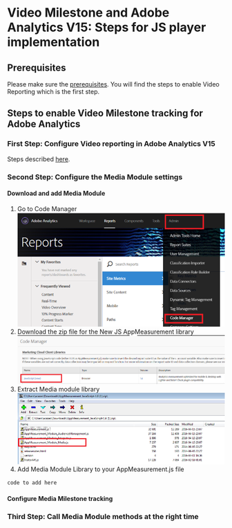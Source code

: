 # Video Milestone and Adobe Analytics V15: Steps for JS player implementation

## Prerequisites

Please make sure the [prerequisites](https://github.com/alcazes/Video-in-Adobe-Analytics-V15/blob/master/Adobe%20Analytics%20v15%20-%20Video%20Milestone/README.md). You will find the steps to enable Video Reporting which is the first step.

## Steps to enable Video Milestone tracking for Adobe Analytics

### First Step: Configure Video reporting in Adobe Analytics V15

Steps described [here](https://github.com/alcazes/Video-in-Adobe-Analytics-V15/blob/master/Adobe%20Analytics%20v15%20-%20Video%20Milestone/README.md).

### Second Step: Configure the Media Module settings

#### Download and add Media Module

1. Go to Code Manager
![code manager](https://github.com/alcazes/Video-in-Adobe-Analytics-V15/blob/master/Adobe%20Analytics%20v15%20-%20Video%20Milestone/doc/images/Code%20manager.png)
2. Download the zip file for the New JS AppMeasurement library
![AppMeasurement zip](https://github.com/alcazes/Video-in-Adobe-Analytics-V15/blob/master/Adobe%20Analytics%20v15%20-%20Video%20Milestone/doc/images/AppMeasurementjs.png)
3. Extract Media module library
![Media Module](https://github.com/alcazes/Video-in-Adobe-Analytics-V15/blob/master/Adobe%20Analytics%20v15%20-%20Video%20Milestone/doc/images/Media%20Module.png)
4. Add Media Module Library to your AppMeasurement.js file
```javascript
code to add here
```

#### Configure Media Milestone tracking

### Third Step: Call Media Module methods at the right time